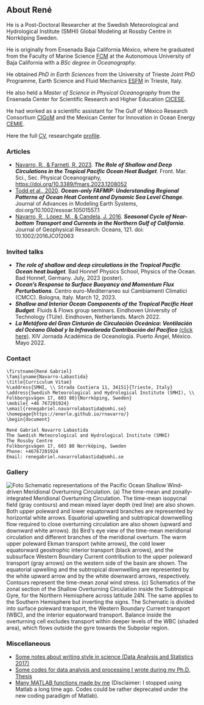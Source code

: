 ## About René

He is a Post-Doctoral Researcher at the Swedish Meteorological and Hydrological Institute (SMHI) Global Modeling at Rossby Centre in Norrköping Sweden. 

He is originally from Ensenada Baja California México, where he graduated from the Faculty of Marine Science [FCM](http://fcm.ens.uabc.mx/) at the Autonomous University of Baja California with a _BSc degree in Oceanography_. 

He obtained _PhD in Earth Sciences_ from the University of Trieste Joint PhD Programme, Earth Science and Fluid Mechanics [ESFM](https://web.units.it/dottorato/esfm/) in Trieste, Italy.

He also held a _Master of Science in Physical Oceanography_ from the Ensenada Center for Scientific Research and Higher Education [CICESE](https://www.cicese.edu.mx/).

He had worked as a scientific assistant for The Gulf of México Research Consortium [CIGoM](https://cigom.org/en/) and the Mexican Center for Innovation in Ocean Energy [CEMIE](https://cemieoceano.mx/).

Here the full [CV](https://raw.githubusercontent.com/enerle/rnavarro.github.io/main/data/ReneNavarro_CVU.pdf), researchgate [profile](https://www.researchgate.net/profile/Rene-Navarro-Labastida).

### Articles
- [Navarro, R., & Farneti, R. 2023](https://www.frontiersin.org/articles/10.3389/fmars.2023.1208052/full). ***The Role of Shallow and Deep Circulations in the Tropical Pacific Ocean Heat Budget***.
Front. Mar. Sci., Sec. Physical Oceanography, https://doi.org/10.3389/fmars.2023.1208052
- [Todd et al., 2020](https://agupubs.onlinelibrary.wiley.com/doi/full/10.1029/2019MS002027). ***Ocean-only FAFMIP: Understanding Regional Patterns of Ocean Heat Content and Dynamic Sea Level Change***. Journal of Advances in Modeling Earth Systems, doi:org/10.1002/essoar.10501557.1
- [Navarro, R., López, M., & Candela, J. 2016](https://agupubs.onlinelibrary.wiley.com/doi/10.1002/2016JC012063). ***Seasonal Cycle of Near-bottom Transport and Currents in the Northern Gulf of California***. Journal of Geophysical Research: Oceans, 121. doi: 10.1002/2016JC012063

### Invited talks
- ***The role of shallow and deep circulations in the Tropical Pacific Ocean heat budget***. Bad Honnef Physics School, Physics of the Ocean. Bad Honnef, Germany. July, 2023 (poster).
- ***Ocean’s Response to Surface Buoyancy and Momentum Flux Perturbations***. Centro euro-Mediterraneo sui Cambiamenti Climatici (CMCC). Bologna, Italy. March 12, 2023.
- ***Shallow and Interior Ocean Components of the Tropical Pacific Heat Budget***. Fluids & Flows group seminars. Eindhoven University of Technology (TU/e). Eindhoven, Netherlands. March 2022.
- ***La Metáfora del Gran Cinturón de Circulación Oceánica: Ventilación del Océano Global y la Infravalorada Contribución del Pacífico*** [(click here)](https://raw.githubusercontent.com/enerle/rnavarro.github.io/main/data/pres_051722_UMAR.pdf). XIV Jornada Académica de Oceanología. Puerto Ángel, México. Mayo 2022.

### Contact
```
\firstname{René Gabriel} 
\familyname{Navarro-Labastida} 
\title{Curriculum Vitae}
%\address{SMHI, \\ Strada Costiera 11, 34151}{Trieste, Italy}
\address{Swedish Meteorological and Hydrological Institute (SMHI), \\ Folkborgsvägen 17, 603 80}{Norrköping, Sweden}
\mobile{ +46 767201924}
\email{renegabriel.navarrolabastida@smhi.se}
\homepage{https://enerle.github.io/rnavarro/}
\begin{document}

René Gabriel Navarro Labastida
The Swedish Meteorological and Hydrological Institute (SMHI)
The Rossby Centre
Folkborgsvägen 17, 603 80 Norrköping, Sweden
Phone: +46767201924
Email: renegabriel.navarrolabastida@smhi.se
```
### Gallery
![Foto](https://raw.githubusercontent.com/enerle/rnavarro/main/pics/stc_circulation_scheme.png)
Schematic representations of the Pacific Ocean Shallow Wind-driven Meridional Overturning Circulation. (a) The time-mean and zonally-integrated Meridional Overturning Circulation. The time-mean isopycnal field (gray contours) and mean mixed layer depth (red line) are also shown. Both upper poleward and lower equatorward branches are represented by horizontal white arrows. Equatorial upwelling and subtropical downwelling flow required to close overturning circulation are also shown (upward and downward white arrows). (b) Bird's eye view of the time-mean meridional circulation and different branches of the meridional overturn. The warm upper poleward Ekman transport (white arrows), the cold lower equatorward geostrophic interior transport (black arrows), and the subsurface Western Boundary Current contribution to the upper poleward transport (gray arrows) on the western side of the basin are shown. The equatorial upwelling and the subtropical downwelling are represented by the white upward arrow and by the white downward arrows, respectively. Contours represent the time-mean zonal wind stress. (c) Schematics of the zonal section of the Shallow Overturning Circulation inside the Subtropical Gyre, for the Northern Hemisphere across latitude 24N. The same applies to the Southern Hemisphere but inverting the signs. The Schematic is divided into surface poleward transport, the Western Boundary Current transport (WBC), and the interior equatorward transport. Balance inside the overturning cell excludes transport within deeper levels of the WBC (shaded area), which flows outside the gyre towards the Subpolar region.

### Miscellaneous
- [Some notes about writing style in science (Data Analysis and Statistics 2017)](https://raw.githubusercontent.com/enerle/rnavarro.github.io/main/data/notas_redaccion_unam_2017.pdf)
- [Some codes for data analysis and processing I wrote during my Ph.D. Thesis](https://github.com/enerle/)
- [Many MATLAB functions made by me](https://github.com/enerle/) (Disclaimer: I stopped using Matlab a long time ago. Codes could be rather deprecated under the new coding paradigm of Matlab).

